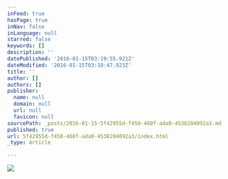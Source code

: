 ```yaml
---
inFeed: true
hasPage: true
inNav: false
inLanguage: null
starred: false
keywords: []
description: ''
datePublished: '2016-01-15T03:19:55.921Z'
dateModified: '2016-01-15T03:18:47.923Z'
title: ''
author: []
authors: []
publisher:
  name: null
  domain: null
  url: null
  favicon: null
sourcePath: _posts/2016-01-15-5f42955d-f450-460f-ada0-4538284092a3.md
published: true
url: 5f42955d-f450-460f-ada0-4538284092a3/index.html
_type: Article

---
```

![](https://the-grid-user-content.s3-us-west-2.amazonaws.com/8182c800-67e3-4b85-b1f4-fb4874202bed.jpg)